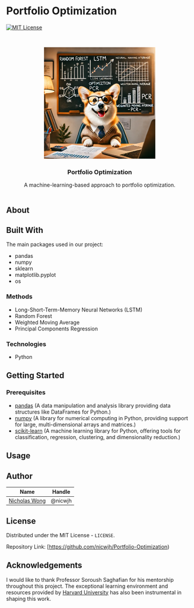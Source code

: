 # Portfolio Optimization 

[![MIT License][license-shield]][license-url]


<br />
<p align="center">
  <a href="https://github.com/othneildrew/Best-README-Template">
    <img src="https://github.com/nicwjh/Portfolio-Optimization/blob/main/figures/project_logo.png" alt="Logo" width="300" height="300">
  </a>

  <h3 align="center">Portfolio Optimization</h3>

  <p align="center">
    A machine-learning-based approach to portfolio optimization.
    <br />
    <br />
  </p>
</p>



## About



## Built With

The main packages used in our project:
* pandas
* numpy
* sklearn
* matplotlib.pyplot
* os

### Methods 
* Long-Short-Term-Memory Neural Networks (LSTM)
* Random Forest
* Weighted Moving Average
* Principal Components Regression

### Technologies 
* Python

## Getting Started


### Prerequisites

- [pandas](https://pandas.pydata.org/) (A data manipulation and analysis library providing data structures like DataFrames for Python.)
- [numpy](https://numpy.org/) (A library for numerical computing in Python, providing support for large, multi-dimensional arrays and matrices.)
- [scikit-learn](https://scikit-learn.org/) (A machine learning library for Python, offering tools for classification, regression, clustering, and dimensionality reduction.)

## Usage



## Author
|Name     |  Handle   | 
|---------|-----------------|
|[Nicholas Wong](https://github.com/nicwjh)| @nicwjh        |

## License
Distributed under the MIT License - `LICENSE`. 

Repository  Link: [https://github.com/nicwjh/Portfolio-Optimization)

## Acknowledgements
I would like to thank Professor Soroush Saghafian for his mentorship throughout this project. The exceptional learning environment and resources provided by [Harvard University](https://github.com/harvard) has also been instrumental in shaping this work. 

[license-shield]: https://img.shields.io/github/license/othneildrew/Best-README-Template.svg?style=for-the-badge
[license-url]: https://opensource.org/licenses/MIT
